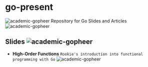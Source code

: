 # go-present
![academic-gopheer](HighOrderFunctions/images/academic_gopher.png?raw=true)
Repository for Go Slides and Articles
![academic-gopheer](HighOrderFunctions/images/academic_gopher.png?raw=true)

## Slides ![academic-gopheer](HighOrderFunctions/images/academic_gopher.png?raw=true)

- **High-Order Functions** `Rookie's introduction into functional programming with Go`
![academic-gopheer](./HighOrderFunctions/images/academic_gopher.png?raw=true)